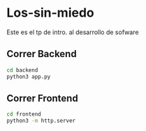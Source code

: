 # Los-sin-miedo
Este es el tp de intro. al desarrollo de sofware

## Correr Backend

```bash
cd backend
python3 app.py
```

## Correr Frontend

```bash
cd frontend
python3 -m http.server
```